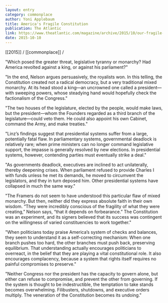 ```yaml
---
layout: entry
category: commonplace
author: Yoni Applebaum
title: America's Fragile Constitution
publication: The Atlantic
link: https://www.theatlantic.com/magazine/archive/2015/10/our-fragile-constitution/403237/
date: 2015-10-10
---
```


[[2015]] / [[commonplace]] / 

"Which posed the greater threat, legislative tyranny or monarchy? Had America revolted against a king, or against his parliament?"

"In the end, Nelson argues persuasively, the royalists won. In this telling, the Constitution created not a radical democracy, but a very traditional mixed monarchy. At its head stood a king—an uncrowned one called a president—with sweeping powers, whose steadying hand would hopefully check the factionalism of the Congress."

"The two houses of the legislature, elected by the people, would make laws, but the president—whom the Founders regarded as a third branch of the legislature—could veto them. He could also appoint his own Cabinet, command the Army, and make treaties."

"Linz’s findings suggest that presidential systems suffer from a large, potentially fatal flaw. In parliamentary systems, governmental deadlock is relatively rare; when prime ministers can no longer command legislative support, the impasse is generally resolved by new elections. In presidential systems, however, contending parties must eventually strike a deal."

"As governments deadlock, executives are inclined to act unilaterally, thereby deepening crises. When parliament refused to provide Charles I with funds unless he met its demands, he moved to circumvent the legislators, and they in turn deposed him. Other presidential systems have collapsed in much the same way."

"The Framers do not seem to have understood this particular flaw of mixed monarchy. But then, neither did they express absolute faith in their own wisdom. “They were incredibly conscious of the fragility of what they were creating,” Nelson says, “that it depends on forbearance.” The Constitution was an experiment, and its signers believed that its success was contingent on the willingness of varied constituencies to work together."

"When politicians today praise America’s system of checks and balances, they seem to understand it as a self-correcting mechanism: When one branch pushes too hard, the other branches must push back, preserving equilibrium. That understanding actually encourages politicians to overreact, in the belief that they are playing a vital constitutional role. It also encourages complacency, because a system that rights itself requires no painful compromises to preserve."

"Neither Congress nor the president has the capacity to govern alone, but either can refuse to compromise, and prevent the other from governing. If the system is thought to be indestructible, the temptation to take stands becomes overwhelming. Filibusters, shutdowns, and executive orders multiply. The veneration of the Constitution becomes its undoing."
